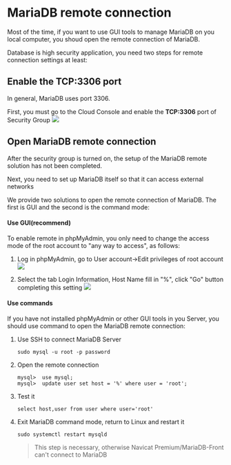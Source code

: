 # MariaDB remote connection

Most of the time, if you want to use GUI tools to manage MariaDB on you local computer, you shoud open the remote connection of MariaDB. 

Database is high security application, you need two steps for remote connection settings at least:

## Enable the TCP:3306 port

In general, MariaDB uses port 3306.

First, you must go to the Cloud Console and enable the **TCP:3306** port of Security Group
![](http://libs.websoft9.com/Websoft9/DocsPicture/zh/mysql/mysql3306-websoft9.png)


## Open MariaDB remote connection

After the security group is turned on, the setup of the MariaDB remote solution has not been completed.

Next, you need to set up MariaDB itself so that it can access external networks

We provide two solutions to open the remote connection of MariaDB. The first is GUI and the second is the command mode:

#### Use GUI(recommend)

To enable remote in phpMyAdmin, you only need to change the access mode of the root account to "any way to access", as follows:

1. Log in phpMyAdmin, go to User account->Edit privileges of root account
   ![](http://libs.websoft9.com/Websoft9/DocsPicture/en/phpmyadmin/phpmyadmin-modifypw001-websoft9.png)

2. Select the tab Login Information, Host Name fill in "%", click "Go" button completing this setting
   ![](http://libs.websoft9.com/Websoft9/DocsPicture/en/phpmyadmin/phpmyadmin-modifypw002-websoft9.png)

#### Use commands

If you have not installed phpMyAdmin or other GUI tools in you Server, you should use command to open the MariaDB remote connection:

1. Use SSH to connect MariaDB Server
   ```
   sudo mysql -u root -p password
   ```
 
2. Open the remote connection
   ```
   mysql>  use mysql;
   mysql>  update user set host = '%' where user = 'root';
   ```

3. Test it
   ```
   select host,user from user where user='root'
   ```
4. Exit MariaDB command mode, return to Linux and restart it
   ```
   sudo systemctl restart mysqld
   ```
   > This step is necessary, otherwise Navicat Premium/MariaDB-Front can't connect to MariaDB